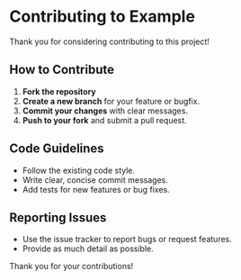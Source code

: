 # Contributing to Example

Thank you for considering contributing to this project!

## How to Contribute


1. **Fork the repository**
2. **Create a new branch** for your feature or bugfix.
3. **Commit your changes** with clear messages.
4. **Push to your fork** and submit a pull request.

## Code Guidelines

- Follow the existing code style.
- Write clear, concise commit messages.
- Add tests for new features or bug fixes.

## Reporting Issues

- Use the issue tracker to report bugs or request features.
- Provide as much detail as possible.

Thank you for your contributions!